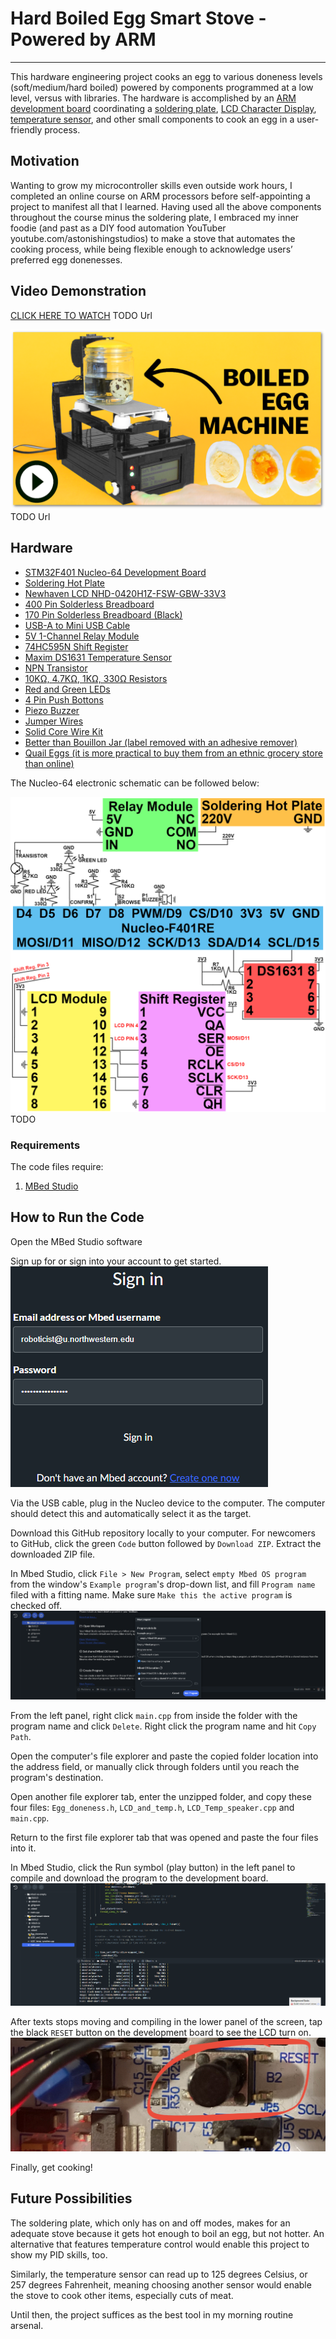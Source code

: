 # Hard Boiled Egg Smart Stove - Powered by ARM
---
This hardware engineering project cooks an egg to various doneness levels (soft/medium/hard boiled) powered by components programmed at a low level, versus with libraries. The hardware is accomplished by an [ARM development board](https://www.st.com/en/evaluation-tools/nucleo-f401re.html) coordinating a [soldering plate](https://www.amazon.com/Remover-Heating-Soldering-Welding-Station/dp/B07W1ZZH8T/ref=sr_1_7?crid=2AFZ1592ZUTRB&keywords=soldering+plate&qid=1696189254&sprefix=soldering+plat%2Caps%2C165&sr=8-7), [LCD Character Display](https://www.digikey.com/en/products/detail/newhaven-display-intl/NHD-0420H1Z-FSW-GBW-33V3/2773595), [temperature sensor](https://www.digikey.com/en/products/detail/analog-devices-inc-maxim-integrated/DS1631/680597), and other small components to cook an egg in a user-friendly process.

## Motivation
Wanting to grow my microcontroller skills even outside work hours, I completed an online course on ARM processors before self-appointing a project to manifest all that I learned. Having used all the above components throughout the course minus the soldering plate, I embraced my inner foodie (and past as a DIY food automation YouTuber youtube.com/astonishingstudios) to make a stove that automates the cooking process, while being flexible enough to acknowledge users’ preferred egg donenesses.

## Video Demonstration
[CLICK HERE TO WATCH](https://youtu.be/pxwZWfczoWY) TODO Url

[![Hard Boiled Egg Smart Stove](README-images/SMARTSTOVEshadow.png)](https://youtu.be/pxwZWfczoWY) TODO Url

## Hardware
* [STM32F401 Nucleo-64 Development Board](https://www.amazon.com/NUCLEO-F401RE-Nucleo-64-Development-STM32F401RE-connectivity/dp/B07JYBPWN4/ref=sr_1_2?crid=1AK4VF3DM7H2B&keywords=nucleo+f401re&qid=1697328825&sprefix=nucleo+f4%2Caps%2C76&sr=8-2)
* [Soldering Hot Plate](https://www.amazon.com/Remover-Heating-Soldering-Welding-Station/dp/B07W1ZZH8T/ref=sr_1_7?crid=2AFZ1592ZUTRB&keywords=soldering+plate&qid=1696189254&sprefix=soldering+plat%2Caps%2C165&sr=8-7)
* [Newhaven LCD NHD-0420H1Z-FSW-GBW-33V3](https://www.amazon.com/Newhaven-Display-NHD-0420H1Z-FSW-GBW-33V3-Character-Modules/dp/B00Q7WEEEI/ref=sr_1_1?crid=X9QLTBSUY7ZU&keywords=newhaven+33v3&qid=1697328878&sprefix=newhaven+33v3%2Caps%2C70&sr=8-1)
* [400 Pin Solderless Breadboard](https://www.amazon.com/DEYUE-breadboard-Set-Prototype-Board/dp/B07LFD4LT6/ref=sr_1_4?dchild=1&keywords=solderless+breadboard&qid=1598765073&sr=8-4)
* [170 Pin Solderless Breadboard (Black)](https://www.amazon.com/gp/product/B07RSBPFN7/ref=ppx_yo_dt_b_search_asin_title?ie=UTF8&th=1)
* [USB-A to Mini USB Cable](https://www.amazon.com/Monoprice-3-Feet-mini-B-28AWG-103896/dp/B003L18SHC/ref=sr_1_3?crid=1POHPW6R8425W&keywords=mini+usb+cable&qid=1697328098&sprefix=mini+usb+cable%2Caps%2C73&sr=8-3)
* [5V 1-Channel Relay Module](https://www.amazon.com/Tolako-Arduino-Indicator-Channel-Official/dp/B00VRUAHLE/ref=sr_1_14?crid=248UB5XFEE6GF&keywords=5v+relay+module&qid=1697328183&sprefix=relay+module%2Caps%2C79&sr=8-14)
* [74HC595N Shift Register](https://www.amazon.com/Texas-Instruments-SN74HC595N-Registers-3-State/dp/B01J6WI7RA/ref=sr_1_5?crid=279YDVY1840PC&keywords=74hc595m+shift+register&qid=1697328349&sprefix=74hc595m+shift+register%2Caps%2C86&sr=8-5)
* [Maxim DS1631 Temperature Sensor](https://www.digikey.com/en/products/detail/analog-devices-inc-maxim-integrated/DS1631/680597)
* [NPN Transistor](https://www.amazon.com/Adafruit-NPN-Bipolar-Transistors-PN2222/dp/B00XW2OK7M/ref=sr_1_6?crid=GJ8K6OBG7VGY&keywords=npn+transistor&qid=1697328713&sprefix=npn+transistor%2Caps%2C78&sr=8-6)
* [10KΩ, 4.7KΩ, 1KΩ, 330Ω Resistors](https://www.amazon.com/Projects-100EP51210K0-10k-Resistors-Pack/dp/B0185FIOTA/ref=sr_1_3?crid=1YWLRAP82U5DW&keywords=10k+resistors&qid=1697329012&sprefix=1k+resistors%2Caps%2C60&sr=8-3)
* [Red and Green LEDs](https://www.amazon.com/Mixse-Emitting-Assorted-Arduino-Electronics/dp/B07C65Z9Z6/ref=sr_1_4?crid=1DUQXE6RHR98K&keywords=red+and+green+leds+arduino&qid=1697339829&sprefix=red+and+green+leds+arduino%2Caps%2C107&sr=8-4)
* [4 Pin Push Bottons](https://www.amazon.com/Gikfun-6x6x5mm-Switch-Button-Arduino/dp/B00R17XUFC/ref=sr_1_3?crid=39GSTUK551V99&keywords=arduino+push+button&qid=1697329292&sprefix=arduino+push+button%2Caps%2C93&sr=8-3)
* [Piezo Buzzer](https://www.amazon.com/a15091400ux0103-Electronic-Mounting-Passive-Sounder/dp/B018I1WBNQ/ref=sr_1_6?crid=1SZ1B06W7EBE1&keywords=piezo+buzzer&qid=1697329333&sprefix=piezo+buzzer%2Caps%2C83&sr=8-6)
* [Jumper Wires](https://www.amazon.com/Elegoo-EL-CP-004-Multicolored-Breadboard-arduino/dp/B01EV70C78/ref=sr_1_4?crid=OAKL7UY5QU9W&keywords=jumper%2Bwires&qid=1697329362&sprefix=jumper%2Bwires%2Caps%2C84&sr=8-4&th=1)
* [Solid Core Wire Kit](https://www.amazon.com/Gauge-Wire-Solid-Hookup-Wires/dp/B088KQFHV7/ref=sr_1_5?crid=D5V3T2RUF18K&keywords=breadboard%2Bwire%2Bspool&qid=1697329445&sprefix=breadboard%2Bwire%2Bspool%2Caps%2C75&sr=8-5&th=1)
* [Better than Bouillon Jar (label removed with an adhesive remover)](https://www.amazon.com/Better-Than-Bouillon-Chicken-Vegetarian/dp/B0199C59AK/ref=sr_1_7_f3_0o_wf_mod_primary_alm?crid=11CMH4KB6QYF5&keywords=better+than+bouillon&qid=1697338305&sbo=m6DjfpMzMLDmL8pSMKX8hw%3D%3D&sprefix=better+than+bouillon%2Caps%2C113&sr=8-7)
* [Quail Eggs (it is more practical to buy them from an ethnic grocery store than online)](https://www.amazon.com/Aroy-D-Quail-Eggs-425g-Pack/dp/B07W57MWL4/ref=sr_1_7?crid=RQKPF4KDRU7R&keywords=quail+eggs&qid=1697338444&sprefix=quail+eggs%2Caps%2C78&sr=8-7)

The Nucleo-64 electronic schematic can be followed below:

![Schematic](README-images/schematic.jpg) TODO

### Requirements
The code files require:
1. [MBed Studio](https://os.mbed.com/studio/)

## How to Run the Code
Open the MBed Studio software

Sign up for or sign into your account to get started.
![Login Page Screenshot](README-images/login.png)

Via the USB cable, plug in the Nucleo device to the computer. The computer should detect this and automatically select it as the target.

Download this GitHub repository locally to your computer. For newcomers to GitHub, click the green `Code` button followed by `Download ZIP`. Extract the downloaded ZIP file.

In Mbed Studio, click `File > New Program`, select `empty Mbed OS program` from the window's `Example program`'s drop-down list, and fill `Program name` filed with a fitting name. Make sure `Make this the active program` is checked off.
![New Program Screenshot](README-images/newprogram.png)

From the left panel, right click `main.cpp` from inside the folder with the program name and click `Delete`. Right click the program name and hit `Copy Path`.

Open the computer's file explorer and paste the copied folder location into the address field, or manually click through folders until you reach the program's destination.

Open another file explorer tab, enter the unzipped folder, and copy these four files: `Egg_doneness.h`, `LCD_and_temp.h`, `LCD_Temp_speaker.cpp` and `main.cpp`.

Return to the first file explorer tab that was opened and paste the four files into it.

In Mbed Studio, click the Run symbol (play button) in the left panel to compile and download the program to the development board.
![Compile & Run Screenshot](README-images/runandcompile.png)

After texts stops moving and compiling in the lower panel of the screen, tap the black `RESET` button on the development board to see the LCD turn on.
![Development Board Reset Button](README-images/resetbtn.jpg)

Finally, get cooking!

## Future Possibilities
The soldering plate, which only has on and off modes, makes for an adequate stove because it gets hot enough to boil an egg, but not hotter. An alternative that features temperature control would enable this project to show my PID skills, too.

Similarly, the temperature sensor can read up to 125 degrees Celsius, or 257 degrees Fahrenheit, meaning choosing another sensor would enable the stove to cook other items, especially cuts of meat.

Until then, the project suffices as the best tool in my morning routine arsenal.
